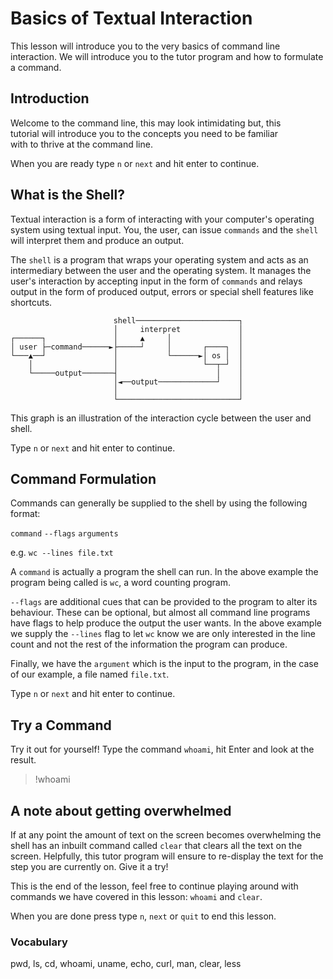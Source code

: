 # Basics of Textual Interaction

This lesson will introduce you to the very basics of command line interaction.
We will introduce you to the tutor program and how to formulate a command.

## Introduction

Welcome to the command line, this may look intimidating but, this  
tutorial will introduce you to the concepts you need to be familiar  
with to thrive at the command line.

When you are ready type `n` or `next` and hit enter to continue.

## What is the Shell?

Textual interaction is a form of interacting with your computer's operating
system using textual input. You, the user, can issue `commands` and the `shell`
will interpret them and produce an output.

The `shell` is a program that wraps your operating system and acts as an
intermediary between the user and the operating system. It manages the user's
interaction by accepting input in the form of `commands` and relays output in the
form of produced output, errors or special shell features like shortcuts.

```
                       shell───────────────────────┐
                       │     interpret             │
┌──────┐               │     ▲     │               │
│ user ├─command──────►├─────┘     │       ┌────┐  │
└───▲──┘               │           └──────►│ os │  │
    │                  │                   └──┬─┘  │
    └─────output───────┤                      │    │
                       │◄──output─────────────┘    │
                       │                           │
                       └───────────────────────────┘
```

This graph is an illustration of the interaction cycle between the user and shell.

Type `n` or `next` and hit enter to continue.

## Command Formulation

Commands can generally be supplied to the shell by using the following format:

`command` `--flags` `arguments`

e.g. `wc --lines file.txt `

A `command` is actually a program the shell can run. In the above example the program being called is `wc`, a word counting program.

`--flags` are additional cues that can be provided to the program to alter its
behaviour. These can be optional, but almost all command line programs have
flags to help produce the output the user wants. In the above example we supply
the `--lines` flag to let `wc` know we are only interested in the line count
and not the rest of the information the program can produce.

Finally, we have the `argument` which is the input to the program, in the case of our example, a file named `file.txt`.

Type `n` or `next` and hit enter to continue.

## Try a Command

Try it out for yourself!
Type the command `whoami`, hit Enter and look at the result.

> !whoami

## A note about getting overwhelmed

If at any point the amount of text on the screen becomes overwhelming the shell
has an inbuilt command called `clear` that clears all the text on the screen.
Helpfully, this tutor program will ensure to re-display the text for the step
you are currently on. Give it a try!

This is the end of the lesson, feel free to continue playing around with commands we have covered in this lesson:
`whoami` and `clear`.

When you are done press type `n`, `next` or `quit` to end this lesson.

### Vocabulary

pwd, ls, cd, whoami, uname, echo, curl, man, clear, less
